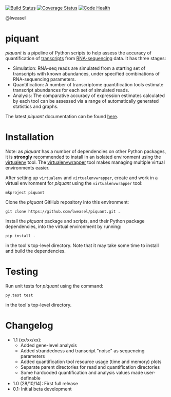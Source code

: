 [![Build Status](https://travis-ci.org/lweasel/piquant.svg?branch=develop)](https://travis-ci.org/lweasel/piquant) [![Coverage Status](https://coveralls.io/repos/lweasel/piquant/badge.png?branch=develop)](https://coveralls.io/r/lweasel/piquant?branch=develop) [![Code Health](https://landscape.io/github/lweasel/piquant/develop/landscape.svg)](https://landscape.io/github/lweasel/piquant/develop)

@lweasel

piquant
=======

*piquant* is a pipeline of Python scripts to help assess the accuracy of quantification of [transcripts](http://en.wikipedia.org/wiki/Transcriptome) from [RNA-sequencing](http://en.wikipedia.org/wiki/RNA-Seq) data. It has three stages:

* Simulation: RNA-seq reads are simulated from a starting set of transcripts with known abundances, under specified combinations of RNA-sequencing parameters.
* Quantification: A number of transcriptome quantification tools estimate transcript abundances for each set of simulated reads.
* Analysis: The comparative accuracy of expression estimates calculated by each tool can be assessed via a range of automatically generated statistics and graphs.

The latest *piquant* documentation can be found [here](http://piquant.readthedocs.org/en/latest/).

Installation
============

Note: as *piquant* has a number of dependencies on other Python packages, it is **strongly** recommended to install in an isolated environment using the [virtualenv](http://virtualenv.readthedocs.org/en/latest/index.html>) tool. The [virtualenvwrapper](http://virtualenvwrapper.readthedocs.org/en/latest/install.html>) tool makes managing multiple virtual environments easier.

After setting up ``virtualenv`` and ``virtualenvwrapper``, create and work in a virtual environment for *piquant* using the ``virtualenvwrapper`` tool:

```
mkproject piquant
```

Clone the *piquant* GitHub repository into this environment:

```
git clone https://github.com/lweasel/piquant.git .
```

Install the *piquant* package and scripts, and their Python package dependencies, into the virtual environment by running:

```
pip install .
```

in the tool's top-level directory. Note that it may take some time to install and build the dependencies.

Testing
=======

Run unit tests for *piquant* using the command:

```
py.test test
```

in the tool's top-level directory.

Changelog
=========

* 1.1 (xx/xx/xx):
  - Added gene-level analysis
  - Added strandedness and transcript "noise" as sequencing parameters
  - Added quantification tool resource usage (time and memory) plots
  - Separate parent directories for read and quantification directories
  - Some hardcoded quantification and analysis values made user-definable
* 1.0 (28/10/14): First full release
* 0.1: Initial beta development
